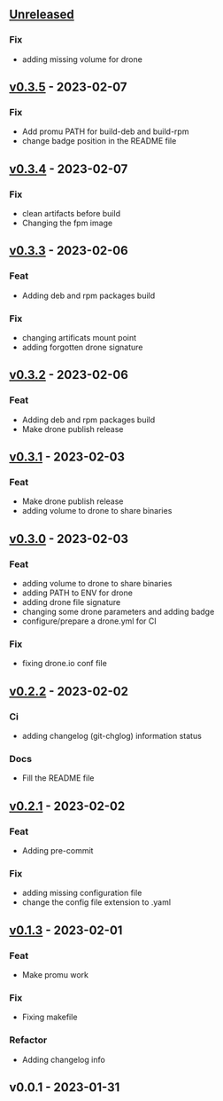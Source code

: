 <a name="unreleased"></a>
## [Unreleased]

### Fix
- adding missing volume for drone


<a name="v0.3.5"></a>
## [v0.3.5] - 2023-02-07
### Fix
- Add promu PATH for build-deb and build-rpm
- change badge position in the README file


<a name="v0.3.4"></a>
## [v0.3.4] - 2023-02-07
### Fix
- clean artifacts before build
- Changing the fpm image


<a name="v0.3.3"></a>
## [v0.3.3] - 2023-02-06
### Feat
- Adding deb and rpm packages build

### Fix
- changing artificats mount point
- adding forgotten drone signature


<a name="v0.3.2"></a>
## [v0.3.2] - 2023-02-06
### Feat
- Adding deb and rpm packages build
- Make drone publish release


<a name="v0.3.1"></a>
## [v0.3.1] - 2023-02-03
### Feat
- Make drone publish release
- adding volume to drone to share binaries


<a name="v0.3.0"></a>
## [v0.3.0] - 2023-02-03
### Feat
- adding volume to drone to share binaries
- adding PATH to ENV for drone
- adding drone file signature
- changing some drone parameters and adding badge
- configure/prepare a drone.yml for CI

### Fix
- fixing drone.io conf file


<a name="v0.2.2"></a>
## [v0.2.2] - 2023-02-02
### Ci
- adding changelog (git-chglog) information status

### Docs
- Fill the README file


<a name="v0.2.1"></a>
## [v0.2.1] - 2023-02-02
### Feat
- Adding pre-commit

### Fix
- adding missing configuration file
- change the config file extension to .yaml


<a name="v0.1.3"></a>
## [v0.1.3] - 2023-02-01
### Feat
- Make promu work

### Fix
- Fixing makefile

### Refactor
- Adding changelog info


<a name="v0.0.1"></a>
## v0.0.1 - 2023-01-31

[Unreleased]: https://github.com/Whyrl35/prometheus-saltstack-exporter/compare/v0.3.5...HEAD
[v0.3.5]: https://github.com/Whyrl35/prometheus-saltstack-exporter/compare/v0.3.4...v0.3.5
[v0.3.4]: https://github.com/Whyrl35/prometheus-saltstack-exporter/compare/v0.3.3...v0.3.4
[v0.3.3]: https://github.com/Whyrl35/prometheus-saltstack-exporter/compare/v0.3.2...v0.3.3
[v0.3.2]: https://github.com/Whyrl35/prometheus-saltstack-exporter/compare/v0.3.1...v0.3.2
[v0.3.1]: https://github.com/Whyrl35/prometheus-saltstack-exporter/compare/v0.3.0...v0.3.1
[v0.3.0]: https://github.com/Whyrl35/prometheus-saltstack-exporter/compare/v0.2.2...v0.3.0
[v0.2.2]: https://github.com/Whyrl35/prometheus-saltstack-exporter/compare/v0.2.1...v0.2.2
[v0.2.1]: https://github.com/Whyrl35/prometheus-saltstack-exporter/compare/v0.1.3...v0.2.1
[v0.1.3]: https://github.com/Whyrl35/prometheus-saltstack-exporter/compare/v0.0.1...v0.1.3
